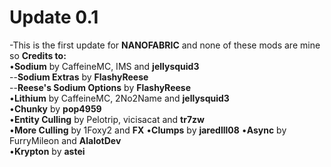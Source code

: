 # Update 0.1
-This is the first update for **NANOFABRIC** and none of these mods are mine so **Credits to:**  
•**Sodium** by CaffeineMC, IMS and **jellysquid3**  
‎ ‎ ‎ ‎ ‎ ‎ --**Sodium Extras** by **FlashyReese**  
‎ ‎ ‎ ‎ ‎ ‎ --**Reese's Sodium Options** by **FlashyReese**  
•**Lithium** by CaffeineMC, 2No2Name and **jellysquid3**  
•**Chunky** by **pop4959**  
•**Entity Culling** by Pelotrip, vicisacat and **tr7zw**  
•**More Culling** by 1Foxy2 and **FX**
•**Clumps** by **jaredlll08**
•**Async** by FurryMileon and **AlalotDev**  
•**Krypton** by **astei**  
